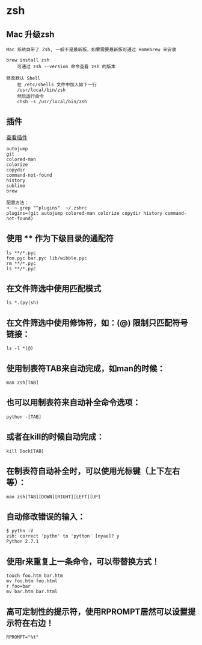 # zsh

## Mac 升级zsh

```shell
Mac 系统自带了 Zsh, 一般不是最新版，如果需要最新版可通过 Homebrew 来安装

brew install zsh
    可通过 zsh --version 命令查看 zsh 的版本

修改默认 Shell
    在 /etc/shells 文件中加入如下一行
    /usr/local/bin/zsh
    然后运行命令
    chsh -s /usr/local/bin/zsh
```

## 插件

[查看插件](https://github.com/robbyrussell/oh-my-zsh/wiki/Plugins-Overview)

```shell
autojump
git
colored-man
colorize
copydir
command-not-found
history
sublime
brew

配置方法：
➜  ~ grep "^plugins"  ~/.zshrc
plugins=(git autojump colored-man colorize copydir history command-not-found)
```

## 使用 ** 作为下级目录的通配符

```shell
ls **/*.pyc
foo.pyc bar.pyc lib/wibble.pyc
rm **/*.pyc
ls **/*.pyc
```

## 在文件筛选中使用匹配模式

    ls *.(py|sh)

## 在文件筛选中使用修饰符，如：(@) 限制只匹配符号链接：

    ls -l *(@)

## 使用制表符TAB来自动完成，如man的时候：

    man zsh[TAB]

## 也可以用制表符来自动补全命令选项：

    python -[TAB]

## 或者在kill的时候自动完成：

    kill Dock[TAB]

## 在制表符自动补全时，可以使用光标键（上下左右等）：

    man zsh[TAB][DOWN][RIGHT][LEFT][UP]

## 自动修改错误的输入：

```shell
$ pythn -V
zsh: correct 'pythn' to 'python' [nyae]? y
Python 2.7.1
```

## 使用r来重复上一条命令，可以带替换方式！

```shell
touch foo.htm bar.htm
mv foo.htm foo.html
r foo=bar
mv bar.htm bar.html
```

## 高可定制性的提示符，使用RPROMPT居然可以设置提示符在右边！

    RPROMPT="%t"
